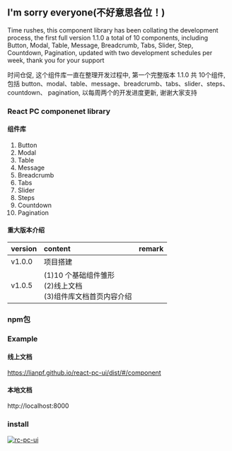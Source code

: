## I'm sorry everyone(不好意思各位！)
Time rushes, this component library has been collating the development process, the first full version 1.1.0 a total of 10 components, including
Button, Modal, Table, Message, Breadcrumb, Tabs, Slider, Step, Countdown,
Pagination, updated with two development schedules per week, thank you for your support

时间仓促, 这个组件库一直在整理开发过程中, 第一个完整版本 1.1.0 共 10个组件, 包括
button、modal、table、message、breadcrumb、tabs、slider、steps、countdown、
pagination, 以每周两个的开发进度更新, 谢谢大家支持

### React PC componenet library
#### 组件库
1. Button
2. Modal
3. Table
4. Message
5. Breadcrumb
6. Tabs
7. Slider
8. Steps
9. Countdown
10. Pagination

#### 重大版本介绍
version | content | remark
:--- | :--- | :---
v1.0.0 | 项目搭建 |
v1.0.5 | (1)10 个基础组件雏形  <br /> (2)线上文档  <br /> (3)组件库文档首页内容介绍

### npm包
### Example

#### 线上文档
https://lianpf.github.io/react-pc-ui/dist/#/component

#### 本地文档
http://localhost:8000

### install

[![rc-pc-ui](https://nodei.co/npm/react-pc-ui.png)](https://www.npmjs.com/package/react-pc-ui)



